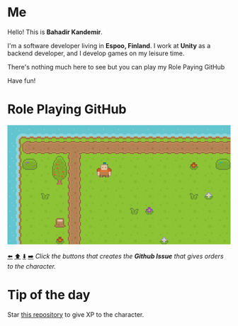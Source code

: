 # Me

Hello! This is **Bahadir Kandemir**.

I'm a software developer living in **Espoo, Finland**. I work at **Unity** as a backend developer, and I develop games on my leisure time.

There's nothing much here to see but you can play my Role Paying GitHub

Have fun!

# Role Playing GitHub

<a href="#role-playing-github"><img src="data/map.png?"/></a>

<a href="https://github.com/bahadir/bahadir/issues/new?assignees=&labels=&template=go_left.md&title=Go+left">⬅️</a> <a href="https://github.com/bahadir/bahadir/issues/new?assignees=&labels=&template=go_up.md&title=Go+up">⬆️</a> <a href="https://github.com/bahadir/bahadir/issues/new?assignees=&labels=&template=go_down.md&title=Go+down">⬇️</a> <a href="https://github.com/bahadir/bahadir/issues/new?assignees=&labels=&template=go_right.md&title=Go+right">➡️</a> *Click the buttons that creates the **Github Issue** that gives orders to the character.*

# Tip of the day
Star [this repository](https://github.com/bahadir/bahadir) to give XP to the character.
